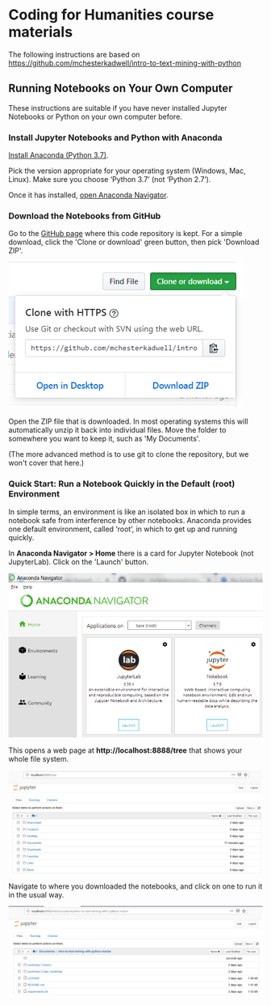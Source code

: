 # Coding for Humanities course materials

The following instructions are based on
https://github.com/mchesterkadwell/intro-to-text-mining-with-python

## Running Notebooks on Your Own Computer

These instructions are suitable if you have never installed Jupyter Notebooks 
or Python on your own computer before.

### Install Jupyter Notebooks and Python with Anaconda 

[Install Anaconda (Python 3.7)](https://www.anaconda.com/distribution/#download-section). 

Pick the version appropriate for your operating system (Windows, Mac, Linux). 
Make sure you choose ‘Python 3.7’ (not ‘Python 2.7’). 

Once it has installed, [open Anaconda Navigator](http://docs.anaconda.com/anaconda/user-guide/getting-started/#open-navigator).

### Download the Notebooks from GitHub 

Go to the [GitHub page](https://github.com/andreasvc/codingforhumanities) 
where this code repository is kept. For a simple download, click the 'Clone or 
download' green button, then pick 'Download ZIP'.

![](lectures/fig/readme-pics/download-zip.png)

Open the ZIP file that is downloaded. In most operating systems this will 
automatically unzip it back into individual files. Move the folder to 
somewhere you want to keep it, such as 'My Documents'. 

(The more advanced method is to use git to clone the repository, but we won't 
cover that here.)

### Quick Start: Run a Notebook Quickly in the Default (root) Environment 

In simple terms, an environment is like an isolated box in which to run a 
notebook safe from interference by other notebooks. Anaconda provides one 
default environment, called ‘root’, in which to get up and running quickly. 

In **Anaconda Navigator > Home** there is a card for Jupyter Notebook (not 
JupyterLab). Click on the 'Launch' button. 

![](lectures/fig/readme-pics/launch-jupyter.png)

This opens a web page at **http://localhost:8888/tree** that shows your whole file 
system.  

![](lectures/fig/readme-pics/home-directory.png)

Navigate to where you downloaded the notebooks, and click on one to run it in 
the usual way. 

![](lectures/fig/readme-pics/jupyter-notebooks.png)

